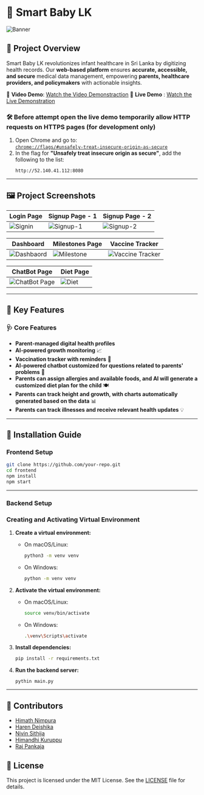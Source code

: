 # 📌 Smart Baby LK


![Banner](https://github.com/user-attachments/assets/9713ad28-915a-4860-bd6f-3e8afd5a743c)

## 🏥 Project Overview
Smart Baby LK revolutionizes infant healthcare in Sri Lanka by digitizing health records. Our **web-based platform** ensures **accurate, accessible, and secure** medical data management, empowering **parents, healthcare providers, and policymakers** with actionable insights. 

🔗 **Video Demo**: [Watch the Video Demonstraction](https://drive.google.com/file/d/1HF6YnXnPwD6rbRoZwCZI1V4LputIrp2B/view?usp=drive_link)
🔗 **Live Demo** : [Watch the Live Demonstration](https://smartbabylk.vercel.app/)

### 🛠️ Before attempt open the live demo temporarily allow HTTP requests on HTTPS pages (for development only)
1. Open Chrome and go to:  
   [`chrome://flags/#unsafely-treat-insecure-origin-as-secure`](chrome://flags/#unsafely-treat-insecure-origin-as-secure)
2. In the flag for **"Unsafely treat insecure origin as secure"**, add the following to the list:
   ```http
   http://52.140.41.112:8080

---

## 🖼️ Project Screenshots
| Login Page | Signup Page - 1 | Signup Page - 2 |
|------------|-----------------|-----------------|
| ![Signin](https://github.com/user-attachments/assets/6b1d23ff-a2e7-4cea-8c74-c1206d1af1d3) | ![Signup-1](https://github.com/user-attachments/assets/025405dd-0127-4974-9a68-bc7313ad137e) | ![Signup-2](https://github.com/user-attachments/assets/00419176-7399-4407-a16f-bcab0f25d7f0) |

| Dashboard | Milestones Page | Vaccine Tracker |
|-----------|-----------------|-----------------|
| ![Dashbaord](https://github.com/user-attachments/assets/56f864f0-d5ca-4a16-a8fd-cd571de8e496) | ![Milestone](https://github.com/user-attachments/assets/1fb7d598-d16c-4401-b0cd-d53ae3d43167) | ![Vaccine Tracker](https://github.com/user-attachments/assets/dcde6ef8-77f7-4bb9-9123-eec245e5b122) |



| ChatBot Page | Diet Page | 
|--------------|-----------|
| ![ChatBot Page](https://github.com/user-attachments/assets/5edba9d1-bc99-40c0-89a5-59a233245b78) | ![Diet](https://github.com/user-attachments/assets/c1c37969-0eb4-45da-a7bc-e3d19fabb688) |  

---

## 🚀 Key Features
### 🩺 Core Features
- **Parent-managed digital health profiles**
- **AI-powered growth monitoring** 📈
- **Vaccination tracker with reminders** 💉
- **AI-powered chatbot customized for questions related to parents' problems** 🤖
- **Parents can assign allergies and available foods, and AI will generate a customized diet plan for the child** 🍽️
- **Parents can track height and growth, with charts automatically generated based on the data** 📊
- **Parents can track illnesses and receive relevant health updates** 💡

---

## 🔨 Installation Guide
### Frontend Setup
   ```bash
   git clone https://github.com/your-repo.git
   cd frontend
   npm install
   npm start
   ```

---

### Backend Setup
### Creating and Activating Virtual Environment

1. **Create a virtual environment:**

   - On macOS/Linux:
     ```bash
     python3 -m venv venv
     ```

   - On Windows:
     ```bash
     python -m venv venv
     ```

2. **Activate the virtual environment:**

   - On macOS/Linux:
     ```bash
     source venv/bin/activate
     ```

   - On Windows:
     ```bash
     .\venv\Scripts\activate
     ```

3. **Install dependencies:**
   ```bash
   pip install -r requirements.txt
   ```

4. **Run the backend server:**
   ```
   pythin main.py
   ```

---
## 🤝 Contributors

- [Himath Nimpura](https://github.com/HimathX)
- [Haren Deishika](https://github.com/codevector-2003)
- [Nivin Sithija](https://github.com/Coder-pro1)
- [Himandhi Kuruppu](https://github.com/himandhik)
- [Raj Pankaja](https://github.com/LazySeaHorse)

## 📄 License

This project is licensed under the MIT License. See the [LICENSE](LICENSE.md) file for details.
